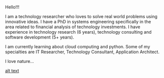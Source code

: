 Hello!!!

I am a technology researcher who loves to solve real world problems using innovative ideas. I have a PhD in systems engineering specifically in the area related to financial analysis of technology investments. I have experience in technology research (6 years), technology consulting and software development (5+ years).   

I am currently learning about cloud computing and python. Some of my specialties are IT Researcher, Technology Consultant, Application Architect.

I love nature...

[alt text](https://github.com/yeimiyaz/yeimiyaz/blob/main/IMG_9655.JPG)
<!--
**yeimiyaz/yeimiyaz** is a ✨ _special_ ✨ repository because its `README.md` (this file) appears on your GitHub profile.

Here are some ideas to get you started:

- 🔭 I’m currently working on ...
- 🌱 I’m currently learning ...
- 👯 I’m looking to collaborate on ...
- 🤔 I’m looking for help with ...
- 💬 Ask me about ...
- 📫 How to reach me: ...
- 😄 Pronouns: ...
- ⚡ Fun fact: ...
-->
